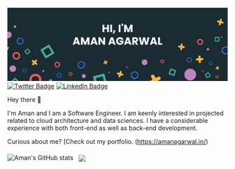 [![Braydon's GitHub Banner](./assets/GitHubHeader.jpg)](https://amanagarwal.in)
[![Twitter Badge](https://img.shields.io/badge/Twitter-Profile-informational?style=flat&logo=twitter&logoColor=white&color=1CA2F1)](https://twitter.com/cyclopaman)
[![LinkedIn Badge](https://img.shields.io/badge/LinkedIn-Profile-informational?style=flat&logo=linkedin&logoColor=white&color=0D76A8)](https://www.linkedin.com/in/amanagarwal123/)

Hey there 👋

I'm Aman and I am a Software Engineer. I am keenly interested in projected related to cloud architecture and data sciences. I have a considerable experience with both front-end as well as back-end development. 

Curious about me? [Check out my portfolio. (https://amanagarwal.in/)

![Aman's GitHub stats](https://github-readme-stats.vercel.app/api?username=agarwalaman263&show_icons=true)
<img align="center" style="margin:0.5rem" src="https://github-readme-stats.vercel.app/api/top-langs/?username=braydoncoyer&hide=html,css"/>

